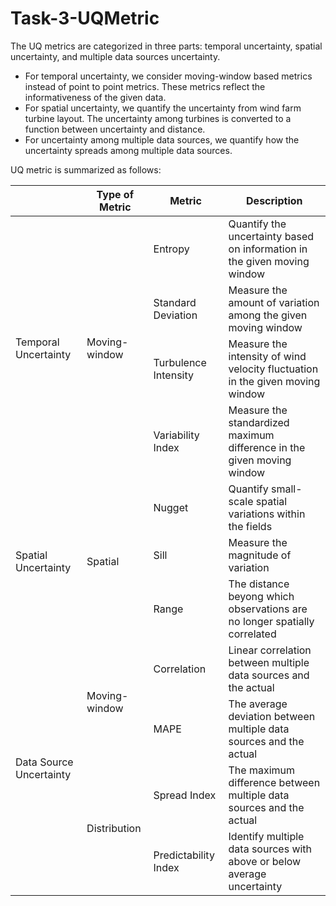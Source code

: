 # Task-3-UQMetric
The UQ metrics are categorized in three parts: temporal uncertainty, spatial uncertainty, and multiple data sources uncertainty. 
- For temporal uncertainty, we consider moving-window based metrics instead of point to point metrics. These metrics reflect the informativeness of the given data.
- For spatial uncertainty, we quantify the uncertainty from wind farm turbine layout. The uncertainty among turbines is converted to a function between uncertainty and distance. 
- For uncertainty among multiple data sources, we quantify how the uncertainty spreads among multiple data sources.
  
UQ metric is summarized as follows:
<table>
    <thead>
        <tr>
            <th>   </th>
            <th>Type of Metric</th>
            <th>Metric</th>
            <th>Description</th>
        </tr>
    </thead>
    <tbody>
                <tr>
            <td rowspan=4>Temporal Uncertainty</td>
            <td rowspan=4>Moving-window</td>
            <td>Entropy</td>
            <td>Quantify the uncertainty based on information in the given moving window</td>
        </tr>
        <tr>
            <td>Standard Deviation</td>
            <td>Measure the amount of variation among the given moving window</td>
        </tr>
        <tr>
            <td>Turbulence Intensity</td>
            <td>Measure the intensity of wind velocity fluctuation in the given moving window</td>
        </tr>
        <tr>
            <td>Variability Index</td>
            <td>Measure the standardized maximum difference in the given moving window</td>
        </tr>
        <tr>
            <td rowspan=3>Spatial Uncertainty</td>
            <td rowspan=3>Spatial</td>
            <td>Nugget</td>
            <td>Quantify small-scale spatial variations within the fields</td>
        </tr>
        <tr>
            <td>Sill</td>
            <td>Measure the magnitude of variation</td>
        </tr>
        <tr>
            <td>Range</td>
            <td>The distance beyong which observations are no longer spatially correlated</td>
        </tr>
        <tr>
            <td rowspan=4>Data Source Uncertainty</td>
            <td rowspan=2>Moving-window</td>
            <td>Correlation</td>
            <td>Linear correlation between multiple data sources and the actual</td>
        </tr>
        <tr>
            <td>MAPE</td>
            <td>The average deviation between multiple data sources and the actual</td>
        </tr>
        <tr>
            <td rowspan=2>Distribution</td>
            <td>Spread Index</td>
            <td>The maximum difference between multiple data sources and the actual</td>
        </tr>
        <tr>
            <td>Predictability Index</td>
            <td>Identify multiple data sources with above or below average uncertainty</td>
        </tr>
    </tbody>
</table>
